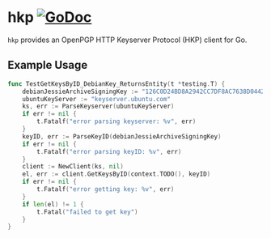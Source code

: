 # hkp [![GoDoc](https://godoc.org/github.com/strothj/hkp?status.png)](https://godoc.org/github.com/strothj/hkp)
`hkp` provides an OpenPGP HTTP Keyserver Protocol (HKP) client for Go.



## Example Usage
```go
func TestGetKeysByID_DebianKey_ReturnsEntity(t *testing.T) {
	debianJessieArchiveSigningKey := "126C0D24BD8A2942CC7DF8AC7638D0442B90D010"
	ubuntuKeyServer := "keyserver.ubuntu.com"
	ks, err := ParseKeyserver(ubuntuKeyServer)
	if err != nil {
		t.Fatalf("error parsing keyserver: %v", err)
	}
	keyID, err := ParseKeyID(debianJessieArchiveSigningKey)
	if err != nil {
		t.Fatalf("error parsing keyID: %v", err)
	}
	client := NewClient(ks, nil)
	el, err := client.GetKeysByID(context.TODO(), keyID)
	if err != nil {
		t.Fatalf("error getting key: %v", err)
	}
	if len(el) != 1 {
		t.Fatal("failed to get key")
	}
}
```
